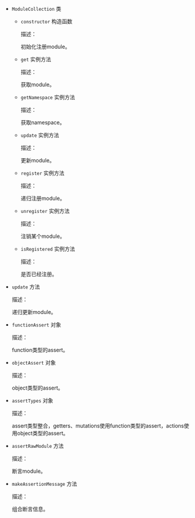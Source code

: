 * `ModuleCollection` 类
 
  - `constructor` 构造函数

    描述：

    初始化注册module。


  - `get` 实例方法

    描述：  

    获取module。


  - `getNamespace` 实例方法

    描述：  

    获取namespace。


  - `update` 实例方法

    描述：  

    更新module。


  - `register` 实例方法

    描述：  

    递归注册module。


  - `unregister` 实例方法

    描述：  

    注销某个module。


  - `isRegistered` 实例方法

    描述：  
  
    是否已经注册。


* `update` 方法
 
  描述：

  递归更新module。


* `functionAssert` 对象
 
  描述：

  function类型的assert。


* `objectAssert` 对象
 
  描述：

  object类型的assert。


* `assertTypes` 对象
 
  描述：

  assert类型整合，getters、mutations使用function类型的assert，actions使用object类型的assert。


* `assertRawModule` 方法
 
  描述：

  断言module。


* `makeAssertionMessage` 方法
 
  描述：

  组合断言信息。

